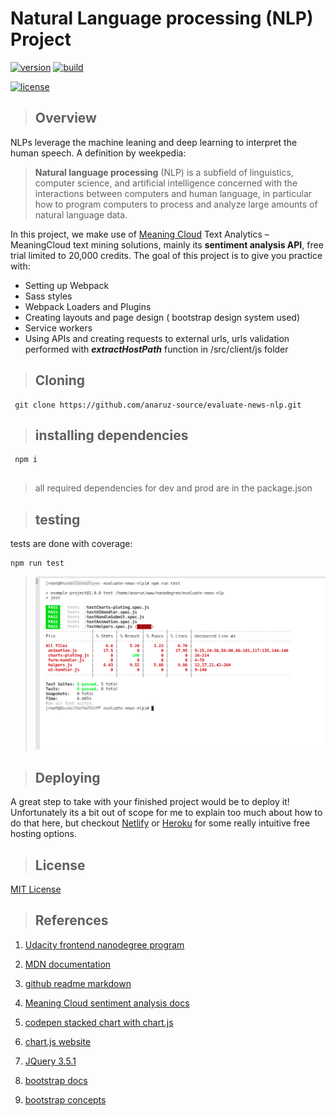 # Natural Language processing (NLP) Project
[![version](https://img.shields.io/badge/version-v1.1.0-brightgreen)]() 
[![build](https://img.shields.io/badge/build-passing-brightgreen)]() 

[![license](https://img.shields.io/badge/licence-MIT-brightgreen)](https://opensource.org/licenses/MIT) 

> ## Overview 

NLPs leverage the machine leaning and deep learning to interpret the human speech. A definition by weekpedia:
> **Natural language processing** (NLP) is a subfield of linguistics, computer science, and artificial intelligence concerned with the interactions between computers and human language, in particular how to program computers to process and analyze large amounts of natural language data.

In this project, we make use of [Meaning Cloud](www.meaningcloud.com) Text Analytics – MeaningCloud text mining solutions, mainly its **sentiment analysis API**, free trial limited to 20,000 credits.
The goal of this project is to give you practice with:

- Setting up Webpack
- Sass styles 
- Webpack Loaders and Plugins
- Creating layouts and page design ( bootstrap design system used)
- Service workers
- Using APIs and creating requests to external urls, urls validation performed with **_extractHostPath_** function in /src/client/js folder

>## Cloning
``` 
 git clone https://github.com/anaruz-source/evaluate-news-nlp.git

```
>## installing dependencies

```
 npm i
 
 ```
 
> all required dependencies for dev and prod are in the package.json

 >## testing

 tests are done with coverage:

 ```
 npm run test

 ```
 > ![jest test resuls](https://github.com/anaruz-source/evaluate-news-nlp/blob/master/src/client/images/jest-results.png?raw=true)

> ## Deploying


A great step to take with your finished project would be to deploy it! Unfortunately its a bit out of scope for me to explain too much about how to do that here, but checkout [Netlify](https://www.netlify.com/) or [Heroku](https://www.heroku.com/) for some really intuitive free hosting options.

> ## License
[MIT License](https://opensource.org/licenses/MIT)

> ## References
1. [Udacity frontend nanodegree program](https://www.udacity.com/course/front-end-web-developer-nanodegree--nd0011)

2. [MDN documentation](https://developer.mozilla.org/en-US/docs/Web/JavaScript)
3. [github readme markdown](https://github.com/adam-p/markdown-here/wiki/Markdown-Cheatsheet)

4. [Meaning Cloud sentiment analysis docs](https://www.meaningcloud.com/developer/sentiment-analysis/doc)

5. [codepen stacked chart with chart.js](https://codepen.io/natenorberg/pen/WwqRar)

6. [chart.js website](https://www.chartjs.org/docs/latest/)

7. [JQuery 3.5.1](https://code.jquery.com/jquery-3.5.1.js)

10. [bootstrap docs](https://getbootstrap.com/docs/4.4/layout/overview/)
10. [bootstrap concepts](https://webpack.js.org/concepts/)

